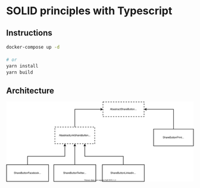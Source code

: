 # SOLID principles with Typescript

## Instructions

```bash
docker-compose up -d

# or
yarn install
yarn build
```

## Architecture

![Architecture](./images/architecture.svg)
